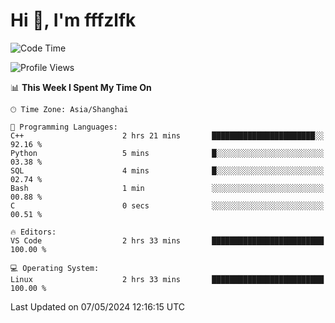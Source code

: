 # Hi 👋, I'm fffzlfk

<!--START_SECTION:waka-->
![Code Time](http://img.shields.io/badge/Code%20Time-699%20hrs%2031%20mins-blue)

![Profile Views](http://img.shields.io/badge/Profile%20Views-0-blue)

📊 **This Week I Spent My Time On** 

```text
🕑︎ Time Zone: Asia/Shanghai

💬 Programming Languages: 
C++                      2 hrs 21 mins       ███████████████████████░░   92.16 % 
Python                   5 mins              █░░░░░░░░░░░░░░░░░░░░░░░░   03.38 % 
SQL                      4 mins              █░░░░░░░░░░░░░░░░░░░░░░░░   02.74 % 
Bash                     1 min               ░░░░░░░░░░░░░░░░░░░░░░░░░   00.88 % 
C                        0 secs              ░░░░░░░░░░░░░░░░░░░░░░░░░   00.51 % 

🔥 Editors: 
VS Code                  2 hrs 33 mins       █████████████████████████   100.00 % 

💻 Operating System: 
Linux                    2 hrs 33 mins       █████████████████████████   100.00 % 
```


 Last Updated on 07/05/2024 12:16:15 UTC
<!--END_SECTION:waka-->

